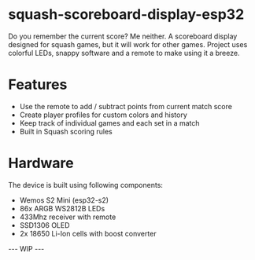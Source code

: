 # squash-scoreboard-display-esp32
Do you remember the current score? Me neither. 
A scoreboard display designed for squash games, but it will work for other games.
Project uses colorful LEDs, snappy software and a remote to make using it a breeze.

# Features
- Use the remote to add / subtract points from current match score
- Create player profiles for custom colors and history
- Keep track of individual games and each set in a match
- Built in Squash scoring rules

# Hardware
The device is built using following components:
- Wemos S2 Mini (esp32-s2)
- 86x ARGB WS2812B LEDs
- 433Mhz receiver with remote
- SSD1306 OLED
- 2x 18650 Li-Ion cells with boost converter

--- WIP ---
